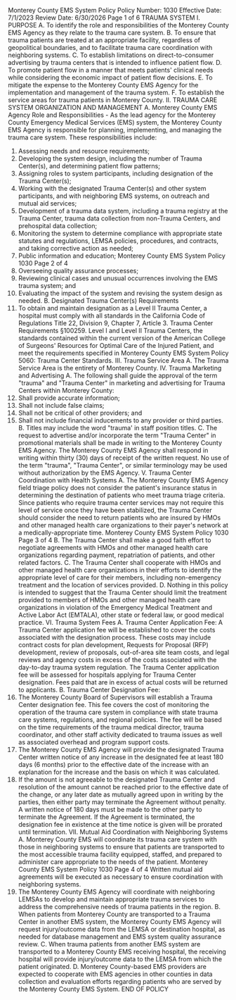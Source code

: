 Monterey County EMS System Policy
Policy Number: 1030
Effective Date: 7/1/2023
Review Date: 6/30/2026
Page 1 of 6
TRAUMA SYSTEM
I. PURPOSE
A. To identify the role and responsibilities of the Monterey County EMS Agency as they
relate to the trauma care system.
B. To ensure that trauma patients are treated at an appropriate facility, regardless of
geopolitical boundaries, and to facilitate trauma care coordination with neighboring
systems.
C. To establish limitations on direct-to-consumer advertising by trauma centers that is
intended to influence patient flow.
D. To promote patient flow in a manner that meets patients' clinical needs while considering
the economic impact of patient flow decisions.
E. To mitigate the expense to the Monterey County EMS Agency for the implementation
and management of the trauma system.
F. To establish the service areas for trauma patients in Monterey County.
II. TRAUMA CARE SYSTEM ORGANIZATION AND MANAGEMENT
A. Monterey County EMS Agency Role and Responsibilities - As the lead agency for the
Monterey County Emergency Medical Services (EMS) system, the Monterey County
EMS Agency is responsible for planning, implementing, and managing the trauma care
system. These responsibilities include:
1. Assessing needs and resource requirements;
2. Developing the system design, including the number of Trauma Center(s), and
determining patient flow patterns;
3. Assigning roles to system participants, including designation of the Trauma
Center(s);
4. Working with the designated Trauma Center(s) and other system participants, and
with neighboring EMS systems, on outreach and mutual aid services;
5. Development of a trauma data system, including a trauma registry at the Trauma
Center, trauma data collection from non-Trauma Centers, and prehospital data
collection;
6. Monitoring the system to determine compliance with appropriate state statutes
and regulations, LEMSA policies, procedures, and contracts, and taking
corrective action as needed;
7. Public information and education; 
Monterey County EMS System Policy 1030
Page 2 of 4
8. Overseeing quality assurance processes;
9. Reviewing clinical cases and unusual occurrences involving the EMS trauma
system; and
10. Evaluating the impact of the system and revising the system design as needed.
B. Designated Trauma Center(s) Requirements
1. To obtain and maintain designation as a Level II Trauma Center, a hospital must
comply with all standards in the California Code of Regulations Title 22, Division
9, Chapter 7, Article 3. Trauma Center Requirements §100259. Level I and Level
II Trauma Centers, the standards contained within the current version of the
American College of Surgeons' Resources for Optimal Care of the Injured
Patient, and meet the requirements specified in Monterey County EMS System
Policy 5060: Trauma Center Standards.
III. Trauma Service Area
A. The Trauma Service Area is the entirety of Monterey County.
IV. Trauma Marketing and Advertising
A. The following shall guide the approval of the term "trauma" and "Trauma Center" in
marketing and advertising for Trauma Centers within Monterey County:
1. Shall provide accurate information;
2. Shall not include false claims;
3. Shall not be critical of other providers; and
4. Shall not include financial inducements to any provider or third parties.
B. Titles may include the word "trauma' in staff position titles.
C. The request to advertise and/or incorporate the term "Trauma Center" in promotional
materials shall be made in writing to the Monterey County EMS Agency. The Monterey
County EMS Agency shall respond in writing within thirty (30) days of receipt of the
written request. No use of the term "trauma", "Trauma Center", or similar terminology
may be used without authorization by the EMS Agency.
V. Trauma Center Coordination with Health Systems
A. The Monterey County EMS Agency field triage policy does not consider the patient's
insurance status in determining the destination of patients who meet trauma triage
criteria. Since patients who require trauma center services may not require this level of
service once they have been stabilized, the Trauma Center should consider the need to
return patients who are insured by HMOs and other managed health care organizations to
their payer's network at a medically-appropriate time.
Monterey County EMS System Policy 1030
Page 3 of 4
B. The Trauma Center shall make a good faith effort to negotiate agreements with HMOs
and other managed health care organizations regarding payment, repatriation of patients,
and other related factors.
C. The Trauma Center shall cooperate with HMOs and other managed health care
organizations in their efforts to identify the appropriate level of care for their members,
including non-emergency treatment and the location of services provided.
D. Nothing in this policy is intended to suggest that the Trauma Center should limit the
treatment provided to members of HMOs and other managed health care organizations in
violation of the Emergency Medical Treatment and Active Labor Act (EMTALA), other
state or federal law, or good medical practice.
VI. Trauma System Fees
A. Trauma Center Application Fee: A Trauma Center application fee will be established to
cover the costs associated with the designation process. These costs may include contract
costs for plan development, Requests for Proposal (RFP) development, review of
proposals, out-of-area site team costs, and legal reviews and agency costs in excess of the
costs associated with the day-to-day trauma system regulation. The Trauma Center
application fee will be assessed for hospitals applying for Trauma Center designation.
Fees paid that are in excess of actual costs will be returned to applicants.
B. Trauma Center Designation Fee:
1. The Monterey County Board of Supervisors will establish a Trauma Center
designation fee. This fee covers the cost of monitoring the operation of the
trauma care system in compliance with state trauma care systems, regulations, and
regional policies. The fee will be based on the time requirements of the trauma
medical director, trauma coordinator, and other staff activity dedicated to trauma
issues as well as associated overhead and program support costs.
2. The Monterey County EMS Agency will provide the designated Trauma Center
written notice of any increase in the designated fee at least 180 days (6 months)
prior to the effective date of the increase with an explanation for the increase and
the basis on which it was calculated.
3. If the amount is not agreeable to the designated Trauma Center and resolution of
the amount cannot be reached prior to the effective date of the change, or any later
date as mutually agreed upon in writing by the parties, then either party may
terminate the Agreement without penalty. A written notice of 180 days must be
made to the other party to terminate the Agreement. If the Agreement is
terminated, the designation fee in existence at the time notice is given will be prorated until termination.
VII. Mutual Aid Coordination with Neighboring Systems
A. Monterey County EMS will coordinate its trauma care system with those in neighboring
systems to ensure that patients are transported to the most accessible trauma facility
equipped, staffed, and prepared to administer care appropriate to the needs of the patient. 
Monterey County EMS System Policy 1030
Page 4 of 4
Written mutual aid agreements will be executed as necessary to ensure coordination with
neighboring systems.
1. The Monterey County EMS Agency will coordinate with neighboring LEMSAs to
develop and maintain appropriate trauma services to address the comprehensive
needs of trauma patients in the region.
B. When patients from Monterey County are transported to a Trauma Center in another
EMS system, the Monterey County EMS Agency will request injury/outcome data from
the LEMSA or destination hospital, as needed for database management and EMS system
quality assurance review.
C. When trauma patients from another EMS system are transported to a Monterey County
EMS receiving hospital, the receiving hospital will provide injury/outcome data to the
LEMSA from which the patient originated.
D. Monterey County-based EMS providers are expected to cooperate with EMS agencies in
other counties in data collection and evaluation efforts regarding patients who are served
by the Monterey County EMS System.
END OF POLICY

